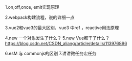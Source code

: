 <!-- 订阅观察者模式的 -->
1.on,off,once, emit实现原理

2.webpack构建流程，说的详细一点

3.vue2和vue3的最大区别，vue3 中ref ，reactive用法原理

4.new 一个对象发生了什么？
5.new Vue都干了什么？
https://blog.csdn.net/CSDN_aliang/article/details/113976896

6.esM 与 commonjs的区别
7.讲讲微任务宏任务
